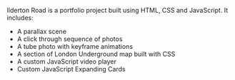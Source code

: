    <p>Ilderton Road is a portfolio project built using HTML, CSS and JavaScript. It includes:
     <ul><li>A parallax scene</li>
       <li>A click through sequence of photos</li>
     <li>A tube photo with keyframe animations</li>
     <li>A section of London Underground map built with CSS</li><li>A custom JavaScript video player</li><li>Custom JavaScript Expanding Cards</li></p>
